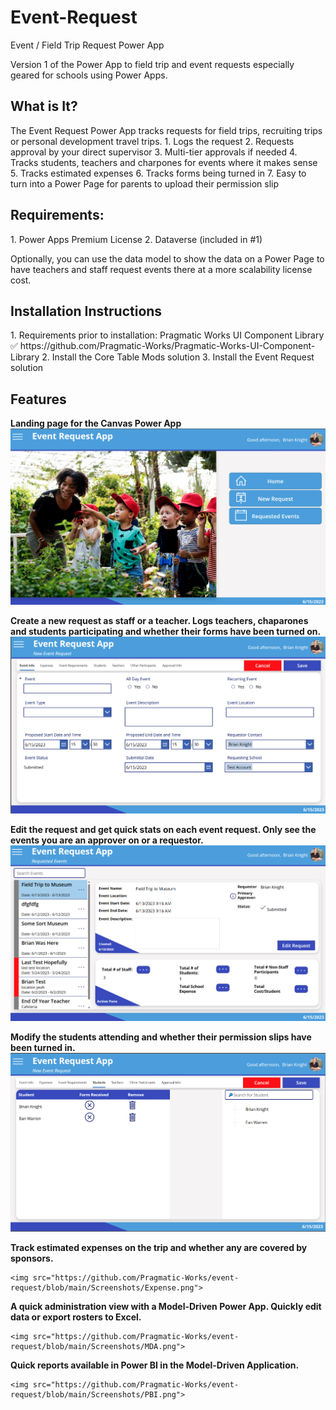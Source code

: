# Event-Request
Event / Field Trip Request Power App

Version 1 of the Power App to field trip and event requests especially geared for schools using Power Apps.

<h2>What is It?</h2>
The Event Request Power App tracks requests for field trips, recruiting trips or personal development travel trips.
1. Logs the request
2. Requests approval by your direct supervisor
3. Multi-tier approvals if needed
4. Tracks students, teachers and charpones for events where it makes sense
5. Tracks estimated expenses
6. Tracks forms being turned in
7. Easy to turn into a Power Page for parents to upload their permission slip

<h2>Requirements:</h2>
1. Power Apps Premium License
2. Dataverse (included in #1)

Optionally, you can use the data model to show the data on a Power Page to have teachers and staff request events there at a more scalability license cost. 

<h2>Installation Instructions</h2>
1. Requirements prior to installation: Pragmatic Works UI Component Library ✅ https://github.com/Pragmatic-Works/Pragmatic-Works-UI-Component-Library
2. Install the Core Table Mods solution
3. Install the Event Request solution


<h2>Features</h2>
<B>Landing page for the Canvas Power App</B>  
  <BR>
<img src="https://github.com/Pragmatic-Works/event-request/blob/main/Screenshots/LandingPage.png">
<P>
  <B>Create a new request as staff or a teacher. Logs teachers, chaparones and students participating and whether their forms have been turned on. </B>  
  <BR>
  <img src="https://github.com/Pragmatic-Works/event-request/blob/main/Screenshots/NewRequest.png">
<P>
    <B>Edit the request and get quick stats on each event request. Only see the events you are an approver on or a requestor.</B>  
  <BR>
<img src="https://github.com/Pragmatic-Works/event-request/blob/main/Screenshots/EditRequest.png">
<P>
    <B>Modify the students attending and whether their permission slips have been turned in.</B>  
  <BR>
 <img src="https://github.com/Pragmatic-Works/event-request/blob/main/Screenshots/Students.png">
<P>
    <B>Track estimated expenses on the trip and whether any are covered by sponsors. </B>  
  <BR>

    <img src="https://github.com/Pragmatic-Works/event-request/blob/main/Screenshots/Expense.png">
<P>
    <B>A quick administration view with a Model-Driven Power App. Quickly edit data or export rosters to Excel.</B>  
  <BR>

    <img src="https://github.com/Pragmatic-Works/event-request/blob/main/Screenshots/MDA.png">
<P>
    <B>Quick reports available in Power BI in the Model-Driven Application.</B>  
  <BR>

    <img src="https://github.com/Pragmatic-Works/event-request/blob/main/Screenshots/PBI.png">
